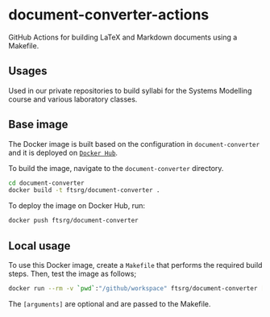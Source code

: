 # document-converter-actions

GitHub Actions for building LaTeX and Markdown documents using a Makefile.

## Usages

Used in our private repositories to build syllabi for the Systems Modelling course and various laboratory classes.

## Base image

The Docker image is built based on the configuration in `document-converter` and it is deployed on [`Docker Hub`](https://hub.docker.com/r/ftsrg/document-converter).

To build the image, navigate to the `document-converter` directory.

```bash
cd document-converter
docker build -t ftsrg/document-converter .
```

To deploy the image on Docker Hub, run:

```bash
docker push ftsrg/document-converter
```

## Local usage

To use this Docker image, create a `Makefile` that performs the required build steps. Then, test the image as follows;

```bash
docker run --rm -v `pwd`:"/github/workspace" ftsrg/document-converter [arguments]
```

The `[arguments]` are optional and are passed to the Makefile.
